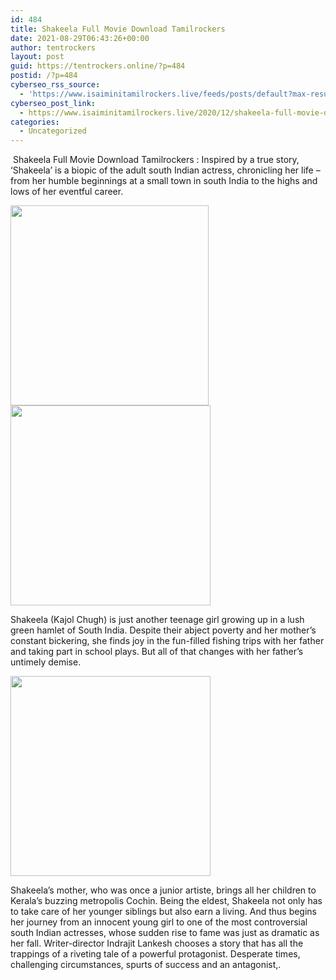 ```yaml
---
id: 484
title: Shakeela Full Movie Download Tamilrockers
date: 2021-08-29T06:43:26+00:00
author: tentrockers
layout: post
guid: https://tentrockers.online/?p=484
postid: /?p=484
cyberseo_rss_source:
  - 'https://www.isaiminitamilrockers.live/feeds/posts/default?max-results=150&start-index=151'
cyberseo_post_link:
  - https://www.isaiminitamilrockers.live/2020/12/shakeela-full-movie-download.html
categories:
  - Uncategorized
---
```

<meta content="&nbsp;Shakeela Full Movie Download Tamilrockers : Inspired by a true story, ‘Shakeela’ is a biopic of the adult south Indian actress, chronicling..." name="twitter:description" />

  


<center>
</center>

&nbsp;Shakeela Full Movie Download Tamilrockers : Inspired by a true story, ‘Shakeela’ is a biopic of the adult south Indian actress, chronicling her life &#8211; from her humble beginnings at a small town in south India to the highs and lows of her eventful career.<ins data-width="0" data-height="0" class="l039f4b8703" data-domain="//aaaaaco.com" data-affquery="/f5ff9bfd5d/039f4b8703/?placementName=default"></ins>

<div class="separator">
  <a href="https://1.bp.blogspot.com/-r5g_s834iN0/X-XkkFrbENI/AAAAAAAAAH4/OXiymdmIkR8z6WWTfwLrO2jBQfeY-Vc0QCLcBGAsYHQ/s540/shakeela-biopic-et00080868-22-12-2020-03-42-15.jpg" imageanchor="1"><img loading="lazy" border="0" data-original-height="540" data-original-width="360" height="320" src="https://1.bp.blogspot.com/-r5g_s834iN0/X-XkkFrbENI/AAAAAAAAAH4/OXiymdmIkR8z6WWTfwLrO2jBQfeY-Vc0QCLcBGAsYHQ/w317-h320/shakeela-biopic-et00080868-22-12-2020-03-42-15.jpg" width="317" /></a>
</div>



<div class="separator">
  <a href="https://aaaaaco.com/b7e8e06d99/20f8f60965/?placementName=default" imageanchor="1" target="_blank" rel="noopener"><img border="0" data-original-height="166" data-original-width="800" src="https://1.bp.blogspot.com/-uw8w4HEQRrk/X-Xkr7e4PII/AAAAAAAAAH8/r7GSfZObCQkxMxBDbZHhJjHKV_p9Yfv6QCLcBGAsYHQ/s320/unnamed.gif" width="320" /></a>
</div>

Shakeela (Kajol Chugh) is just another teenage girl growing up in a lush green hamlet of South India. Despite their abject poverty and her mother’s constant bickering, she finds joy in the fun-filled fishing trips with her father and taking part in school plays. But all of that changes with her father’s untimely demise.<ins data-width="0" data-height="0" class="l039f4b8703" data-domain="//aaaaaco.com" data-affquery="/f5ff9bfd5d/039f4b8703/?placementName=default"></ins>

<div class="separator">
  <a href="https://aaaaaco.com/b7e8e06d99/20f8f60965/?placementName=default" imageanchor="1" target="_blank" rel="noopener"><img border="0" data-original-height="166" data-original-width="800" src="https://1.bp.blogspot.com/-H-pHm91XvOs/X-Xkwp4HifI/AAAAAAAAAIA/QCXwXjqEjSIts1GBDil61Lok_oVDCAN1gCLcBGAsYHQ/s320/unnamed.gif" width="320" /></a>
</div>

<ins data-width="0" data-height="0" class="l039f4b8703" data-domain="//aaaaaco.com" data-affquery="/f5ff9bfd5d/039f4b8703/?placementName=default"></ins>

Shakeela’s mother, who was once a junior artiste, brings all her children to Kerala’s buzzing metropolis Cochin. Being the eldest, Shakeela not only has to take care of her younger siblings but also earn a living. And thus begins her journey from an innocent young girl to one of the most controversial south Indian actresses, whose sudden rise to fame was just as dramatic as her fall. Writer-director Indrajit Lankesh chooses a story that has all the trappings of a riveting tale of a powerful protagonist. Desperate times, challenging circumstances, spurts of success and an antagonist,.<ins data-width="0" data-height="0" class="l039f4b8703" data-domain="//aaaaaco.com" data-affquery="/f5ff9bfd5d/039f4b8703/?placementName=default"></ins>

<center>
</center>